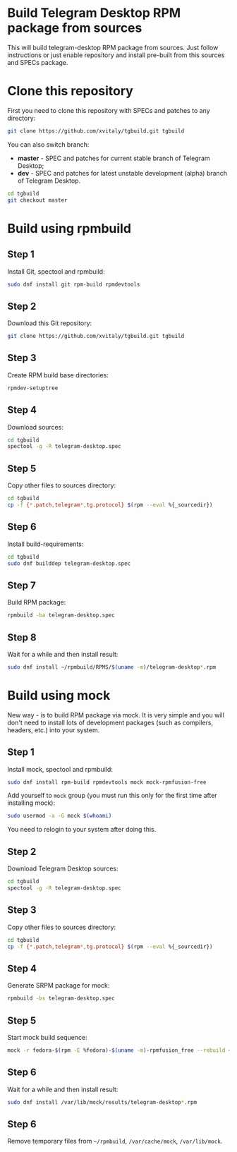 # Build Telegram Desktop RPM package from sources
This will build telegram-desktop RPM package from sources. Just follow instructions or just enable repository and install pre-built from this sources and SPECs package.

# Clone this repository
First you need to clone this repository with SPECs and patches to any directory:
```bash
git clone https://github.com/xvitaly/tgbuild.git tgbuild
```

You can also switch branch:
 * **master** - SPEC and patches for current stable branch of Telegram Desktop;
 * **dev** - SPEC and patches for latest unstable development (alpha) branch of Telegram Desktop.

```bash
cd tgbuild
git checkout master
```

# Build using rpmbuild
## Step 1

Install Git, spectool and rpmbuild:
```bash
sudo dnf install git rpm-build rpmdevtools
```

## Step 2

Download this Git repository:
```bash
git clone https://github.com/xvitaly/tgbuild.git tgbuild
```

## Step 3

Create RPM build base directories:
```bash
rpmdev-setuptree
```

## Step 4

Download sources:
```bash
cd tgbuild
spectool -g -R telegram-desktop.spec
```

## Step 5

Copy other files to sources directory:
```bash
cd tgbuild
cp -f {*.patch,telegram*,tg.protocol} $(rpm --eval %{_sourcedir})
```

## Step 6

Install build-requirements:
```bash
cd tgbuild
sudo dnf builddep telegram-desktop.spec
```

## Step 7

Build RPM package:
```bash
rpmbuild -ba telegram-desktop.spec
```

## Step 8

Wait for a while and then install result:
```bash
sudo dnf install ~/rpmbuild/RPMS/$(uname -m)/telegram-desktop*.rpm
```

# Build using mock
New way - is to build RPM package via mock. It is very simple and you will don't need to install lots of development packages (such as compilers, headers, etc.) into your system.

## Step 1

Install mock, spectool and rpmbuild:
```bash
sudo dnf install rpm-build rpmdevtools mock mock-rpmfusion-free
```

Add yourself to `mock` group (you must run this only for the first time after installing mock):
```bash
sudo usermod -a -G mock $(whoami)
```
You need to relogin to your system after doing this.

## Step 2

Download Telegram Desktop sources:
```bash
cd tgbuild
spectool -g -R telegram-desktop.spec
```

## Step 3

Copy other files to sources directory:
```bash
cd tgbuild
cp -f {*.patch,telegram*,tg.protocol} $(rpm --eval %{_sourcedir})
```

## Step 4

Generate SRPM package for mock:
```bash
rpmbuild -bs telegram-desktop.spec
```

## Step 5

Start mock build sequence:
```bash
mock -r fedora-$(rpm -E %fedora)-$(uname -m)-rpmfusion_free --rebuild ~/rpmbuild/SRPMS/telegram-desktop*.src.rpm
```

## Step 6

Wait for a while and then install result:
```bash
sudo dnf install /var/lib/mock/results/telegram-desktop*.rpm
```

## Step 6

Remove temporary files from `~/rpmbuild`, `/var/cache/mock`, `/var/lib/mock`.
